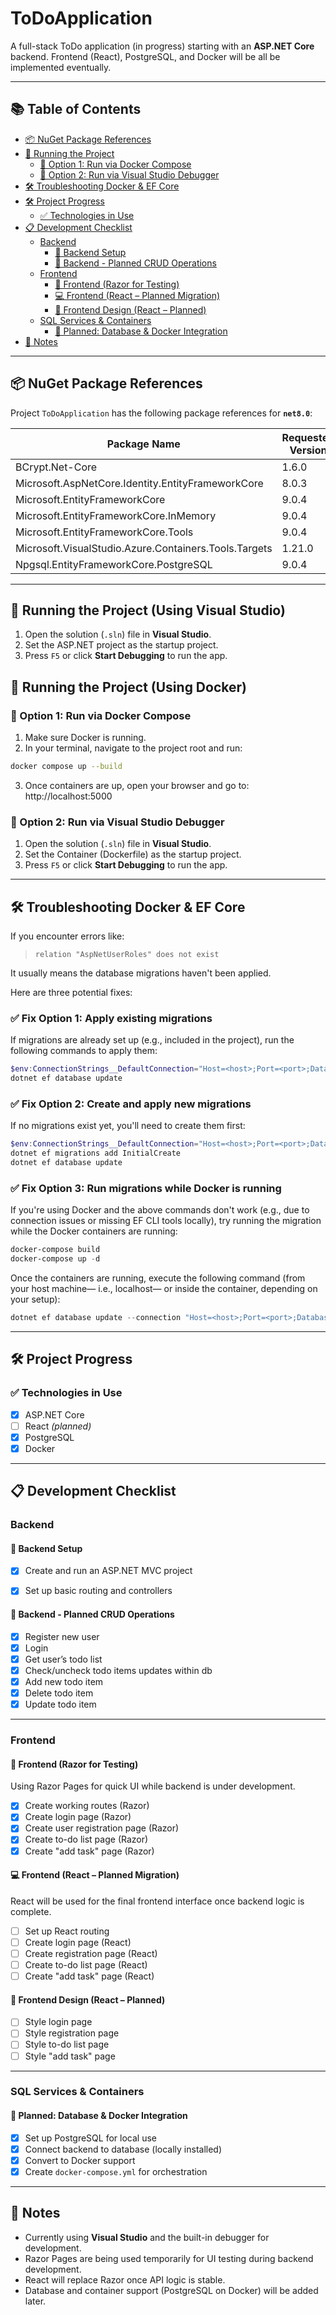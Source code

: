 # ToDoApplication

A full-stack ToDo application (in progress) starting with an **ASP.NET Core** backend. Frontend (React), PostgreSQL, and Docker will be all be implemented eventually.

---
## 📚 Table of Contents

- [📦 NuGet Package References](#-nuget-package-references)
- [🚀 Running the Project](#-running-the-project)
  - [🔹 Option 1: Run via Docker Compose](#-option-1-run-via-docker-compose)
  - [🔹 Option 2: Run via Visual Studio Debugger](#-option-2-run-via-visual-studio-debugger)
- [🛠 Troubleshooting Docker & EF Core](#-troubleshooting-docker--ef-core)
- [🛠️ Project Progress](#️-project-progress)
  - [✅ Technologies in Use](#-technologies-in-use)
- [📋 Development Checklist](#-development-checklist)
  - [Backend](#backend)
    - [🔧 Backend Setup](#-backend-setup)
    - [🔁 Backend - Planned CRUD Operations](#-backend---planned-crud-operations)
  - [Frontend](#frontend)
    - [🧪 Frontend (Razor for Testing)](#-frontend-razor-for-testing)
    - [💻 Frontend (React – Planned Migration)](#-frontend-react--planned-migration)
    - [🎨 Frontend Design (React – Planned)](#-frontend-design-react--planned)
  - [SQL Services & Containers](#sql-services--containers)
    - [🧱 Planned: Database & Docker Integration](#-planned-database--docker-integration)
- [📝 Notes](#-notes)
---
## 📦 NuGet Package References

Project `ToDoApplication` has the following package references for **`net8.0`**:

| Package Name                                               | Requested Version | Resolved Version |
|------------------------------------------------------------|-------------------|------------------|
| BCrypt.Net-Core                                            | 1.6.0             | 1.6.0            |
| Microsoft.AspNetCore.Identity.EntityFrameworkCore          | 8.0.3             | 8.0.3            |
| Microsoft.EntityFrameworkCore                              | 9.0.4             | 9.0.4            |
| Microsoft.EntityFrameworkCore.InMemory                     | 9.0.4             | 9.0.4            |
| Microsoft.EntityFrameworkCore.Tools                        | 9.0.4             | 9.0.4            |
| Microsoft.VisualStudio.Azure.Containers.Tools.Targets      | 1.21.0            | 1.21.0           |
| Npgsql.EntityFrameworkCore.PostgreSQL                      | 9.0.4             | 9.0.4			|

---

## 🚀 Running the Project (Using Visual Studio)

1. Open the solution (`.sln`) file in **Visual Studio**.
2. Set the ASP.NET project as the startup project.
3. Press `F5` or click **Start Debugging** to run the app.

## 🚀 Running the Project (Using Docker)

### 🔹 Option 1: Run via Docker Compose

1. Make sure Docker is running.
2. In your terminal, navigate to the project root and run:

```bash
docker compose up --build
```

3. Once containers are up, open your browser and go to:
http://localhost:5000

### 🔹 Option 2: Run via Visual Studio Debugger

1. Open the solution (`.sln`) file in **Visual Studio**.
2. Set the Container (Dockerfile) as the startup project.
3. Press `F5` or click **Start Debugging** to run the app.

---
## 🛠 Troubleshooting Docker & EF Core

If you encounter errors like:

> `relation "AspNetUserRoles" does not exist`

It usually means the database migrations haven't been applied.  

Here are three potential fixes:

### ✅ Fix Option 1: Apply existing migrations
If migrations are already set up (e.g., included in the project), run the following 
commands to apply them:

```powershell
$env:ConnectionStrings__DefaultConnection="Host=<host>;Port=<port>;Database=<database>;Username=<username>;Password=<password>"
dotnet ef database update
```

### ✅ Fix Option 2: Create and apply new migrations
If no migrations exist yet, you'll need to create them first:

```powershell
$env:ConnectionStrings__DefaultConnection="Host=<host>;Port=<port>;Database=<database>;Username=<username>;Password=<password>"
dotnet ef migrations add InitialCreate
dotnet ef database update
```

### ✅ Fix Option 3: Run migrations while Docker is running
If you're using Docker and the above commands don't work (e.g., due to connection issues or missing EF CLI tools locally), 
try running the migration while the Docker containers are running:

```powershell
docker-compose build
docker-compose up -d
```
Once the containers are running, execute the following command (from your host machine— i.e., localhost— or inside the container, depending
on your setup):
```powershell
dotnet ef database update --connection "Host=<host>;Port=<port>;Database=<database>;Username=<username>;Password=<password>"
```
---

## 🛠️ Project Progress

### ✅ Technologies in Use
- [X] ASP.NET Core
- [ ] React *(planned)*
- [X] PostgreSQL
- [X] Docker

---

## 📋 Development Checklist

### Backend

#### 🔧 Backend Setup
- [X] Create and run an ASP.NET MVC project
- [X] Set up basic routing and controllers


#### 🔁 Backend - Planned CRUD Operations
  - [X] Register new user
  - [X] Login
  - [X] Get user’s todo list
  - [X] Check/uncheck todo items updates within db
  - [X] Add new todo item
  - [X] Delete todo item
  - [X] Update todo item

---

### Frontend

#### 🧪 Frontend (Razor for Testing)
Using Razor Pages for quick UI while backend is under development.

- [X] Create working routes (Razor)
- [X] Create login page (Razor)
- [X] Create user registration page (Razor)
- [X] Create to-do list page (Razor)
- [X] Create "add task" page (Razor)

#### 💻 Frontend (React – Planned Migration)
React will be used for the final frontend interface once backend logic is complete.
- [ ] Set up React routing
- [ ] Create login page (React)
- [ ] Create registration page (React)
- [ ] Create to-do list page (React)
- [ ] Create "add task" page (React)

#### 🎨 Frontend Design (React – Planned)
- [ ] Style login page
- [ ] Style registration page
- [ ] Style to-do list page
- [ ] Style "add task" page

---

### SQL Services & Containers

#### 🧱 Planned: Database & Docker Integration
- [X] Set up PostgreSQL for local use
- [X] Connect backend to database (locally installed)
- [X] Convert to Docker support
- [X] Create `docker-compose.yml` for orchestration

---

## 📝 Notes
- Currently using **Visual Studio** and the built-in debugger for development.
- Razor Pages are being used temporarily for UI testing during backend development.
- React will replace Razor once API logic is stable.
- Database and container support (PostgreSQL on Docker) will be added later.
